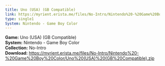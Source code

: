 ```yaml
---
title: Uno (USA) (GB Compatible)
link: https://myrient.erista.me/files/No-Intro/Nintendo%20-%20Game%20Boy%20Color/Uno%20(USA)%20(GB%20Compatible).zip
type: single1
System: Nintendo - Game Boy Color
---
```

<b>Game:</b> Uno (USA) (GB Compatible)<br>
<b>System:</b> Nintendo - Game Boy Color<br>
<b>Collection:</b> No-Intro<br>
<b>Download:</b> https://myrient.erista.me/files/No-Intro/Nintendo%20-%20Game%20Boy%20Color/Uno%20(USA)%20(GB%20Compatible).zip
